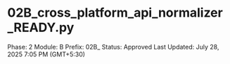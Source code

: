 # 02B_cross_platform_api_normalizer_READY.py

Phase: 2
Module: B
Prefix: 02B_
Status: Approved
Last Updated: July 28, 2025 7:05 PM (GMT+5:30)
